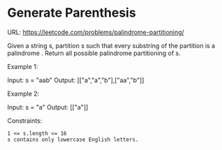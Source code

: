 # Generate Parenthesis

URL: <https://leetcode.com/problems/palindrome-partitioning/>

Given a string s, partition s such that every
substring
of the partition is a
palindrome
. Return all possible palindrome partitioning of s.

Example 1:

Input: s = "aab"
Output: [["a","a","b"],["aa","b"]]

Example 2:

Input: s = "a"
Output: [["a"]]

Constraints:

    1 <= s.length <= 16
    s contains only lowercase English letters.

